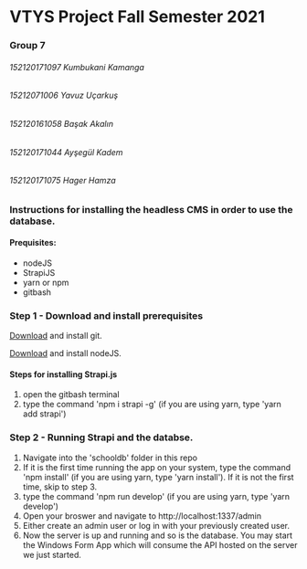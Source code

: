 # VTYS Project Fall Semester 2021

### Group 7

###### 152120171097 Kumbukani Kamanga

###### 15212071006 Yavuz Uçarkuş

###### 152120161058 Başak Akalın

###### 152120171044 Ayşegül Kadem

###### 152120171075 Hager Hamza

### Instructions for installing the headless CMS in order to use the database.

#### Prequisites:

- nodeJS
- StrapiJS
- yarn or npm
- gitbash

### Step 1 - Download and install prerequisites

[Download](https://git-scm.com/downloads) and install git.

[Download](https://nodejs.org/en/download/) and install nodeJS.

#### Steps for installing Strapi.js

1. open the gitbash terminal
2. type the command 'npm i strapi -g' (if you are using yarn, type 'yarn add strapi')

### Step 2 - Running Strapi and the databse.

1. Navigate into the 'schooldb' folder in this repo
2. If it is the first time running the app on your system, type the command 'npm install' (if you are using yarn, type 'yarn install'). If it is not the first time, skip to step 3.
3. type the command 'npm run develop' (if you are using yarn, type 'yarn develop')
4. Open your broswer and navigate to http://localhost:1337/admin
5. Either create an admin user or log in with your previously created user.
6. Now the server is up and running and so is the database. You may start the Windows Form App which will consume the API hosted on the server we just started.
